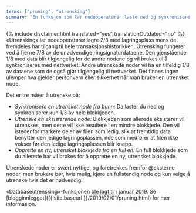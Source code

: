 ```yaml
---
terms: ["pruning", "utrensking"]
summary: "En funksjon som lar nodeoperatører laste ned og synkronisere bare 1/3 av blokkjeden"
---
```


{% include disclaimer.html translated="yes" translationOutdated="no" %}
«Utrensking» lar nodeoperatører lagre 2/3 med lagringsplass mens de fremdeles har tilgang til hele transaksjonshistorikken. Utrensking fungerer ved å fjerne 7/8 av de unødvendige ringsignaturdataene. Den gjenstående 1/8 med data blir tilgjengelig for de andre nodene og vil brukes til å synkroniseres med nettverket. Andre utrenskede noder vil ha en tilfeldig 1/8 av dataene som de også gjør tilgjengelig til nettverket. Det finnes ingen ulemper hva gjelder personvern eller sikkerhet når man bruker en utrensket node.

Det er tre måter å utrenske på:

- *Synkronisere en utrensket node fra bunn:* Da laster du ned og synkroniserer kun 1/3 av hele blokkjeden.
- *Utrenske en eksisterende node:* Blokkjeden som allerede eksisterer vil utrenskes, men dette vil ikke resultere i en mindre blokkjede. Den vil istedenfor markere deler av filen som ledig, slik at fremtidig data benytter den ledige lagringsplassen, noe som medfører at filen ikke vokser før den ledige lagringsplassen blir knapp.
- *Opprette en ny, utrensket blokkjede fra en full en:* En full blokkjede som du allerede har vil brukes for å opprette en ny, utrensket blokkjede.

Utrenskede noder er svært nyttige, og foretrekkes fremfor @eksterne noder, men brukere bør, hvis mulig, kjøre en fullstendig node og kun velge å utrenske hvis det er nødvendig.

«Databaseutrensking»-funksjonen [ble lagt til](https://github.com/JudEcoin-project/JudEcoin/pull/4843) i januar 2019. Se [blogginnlegget]({{ site.baseurl }}/2019/02/01/pruning.html) for mer informasjon.
